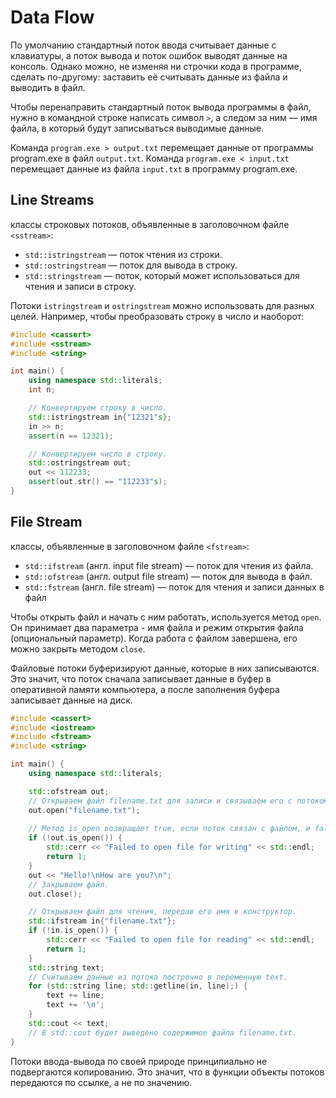 # Data Flow

По умолчанию стандартный поток ввода считывает данные с клавиатуры, 
а поток вывода и поток ошибок выводят данные на консоль. Однако можно,
не изменяя ни строчки кода в программе, сделать по-другому: заставить 
её считывать данные из файла и выводить в файл.

Чтобы перенаправить стандартный поток вывода программы в файл, нужно в 
командной строке написать символ `>`, а следом за ним — имя файла, в который
будут записываться выводимые данные.

Команда `program.exe > output.txt` перемещает данные от программы program.exe в файл `output.txt`.
Команда `program.exe < input.txt` перемещает данные из файла `input.txt` в программу program.exe.

## Line Streams
классы строковых потоков, объявленные в заголовочном файле `<sstream>`:
- `std::istringstream` — поток чтения из строки.
- `std::ostringstream` — поток для вывода в строку.
- `std::stringstream` — поток, который может использоваться для чтения и записи в строку.

Потоки `istringstream` и `ostringstream` можно использовать для разных целей.
Например, чтобы преобразовать строку в число и наоборот:

```c++
#include <cassert>
#include <sstream>
#include <string>

int main() {
    using namespace std::literals;
    int n;

    // Конвертируем строку в число.
    std::istringstream in{"12321"s};
    in >> n;
    assert(n == 12321);

    // Конвертируем число в строку.    
    std::ostringstream out;
    out << 112233;
    assert(out.str() == "112233"s);
}
```

## File Stream

классы, объявленные в заголовочном файле `<fstream>`:
- `std::ifstream` (англ. input file stream) — поток для чтения из файла.
- `std::ofstream` (англ. output file stream) — поток для вывода в файл.
- `std::fstream` (англ. file stream) — поток для чтения и записи данных в файл

Чтобы открыть файл и начать с ним работать, используется метод `open`. 
Он принимает два параметра - имя файла и режим открытия файла (опциональный параметр).
Когда работа с файлом завершена, его можно закрыть методом `close`.

Файловые потоки буферизируют данные, которые в них записываются. Это значит,
что поток сначала записывает данные в буфер в оперативной памяти компьютера, 
а после заполнения буфера записывает данные на диск.

```c++
#include <cassert>
#include <iostream>
#include <fstream>
#include <string>

int main() {
    using namespace std::literals;

    std::ofstream out;
    // Открываем файл filename.txt для записи и связываем его с потоком out.
    out.open("filename.txt");
    
    // Метод is_open возвращает true, если поток связан с файлом, и false — в случае ошибки.
    if (!out.is_open()) {
        std::cerr << "Failed to open file for writing" << std::endl;
        return 1;
    }
    out << "Hello!\nHow are you?\n";
    // Закрываем файл.
    out.close();

    // Открываем файл для чтения, передав его имя в конструктор.
    std::ifstream in{"filename.txt"};
    if (!in.is_open()) {
        std::cerr << "Failed to open file for reading" << std::endl;
        return 1;
    }
    std::string text;
    // Считываем данные из потока построчно в переменную text.
    for (std::string line; std::getline(in, line);) {
        text += line;
        text += '\n';
    }
    std::cout << text;
    // В std::cout будет выведено содержимое файла filename.txt.
}
```

Потоки ввода-вывода по своей природе принципиально не подвергаются
копированию. Это значит, что в функции объекты потоков передаются
по ссылке, а не по значению.
